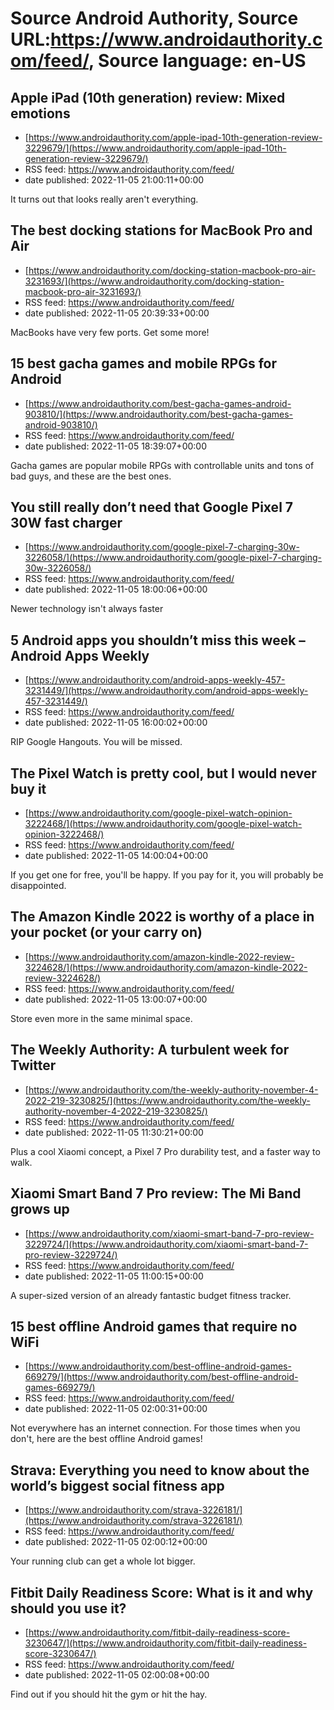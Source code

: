 # Source Android Authority, Source URL:https://www.androidauthority.com/feed/, Source language: en-US

## Apple iPad (10th generation) review: Mixed emotions
 - [https://www.androidauthority.com/apple-ipad-10th-generation-review-3229679/](https://www.androidauthority.com/apple-ipad-10th-generation-review-3229679/)
 - RSS feed: https://www.androidauthority.com/feed/
 - date published: 2022-11-05 21:00:11+00:00

It turns out that looks really aren't everything.

## The best docking stations for MacBook Pro and Air
 - [https://www.androidauthority.com/docking-station-macbook-pro-air-3231693/](https://www.androidauthority.com/docking-station-macbook-pro-air-3231693/)
 - RSS feed: https://www.androidauthority.com/feed/
 - date published: 2022-11-05 20:39:33+00:00

MacBooks have very few ports. Get some more!

## 15 best gacha games and mobile RPGs for Android
 - [https://www.androidauthority.com/best-gacha-games-android-903810/](https://www.androidauthority.com/best-gacha-games-android-903810/)
 - RSS feed: https://www.androidauthority.com/feed/
 - date published: 2022-11-05 18:39:07+00:00

Gacha games are popular mobile RPGs with controllable units and tons of bad guys, and these are the best ones.

## You still really don’t need that Google Pixel 7 30W fast charger
 - [https://www.androidauthority.com/google-pixel-7-charging-30w-3226058/](https://www.androidauthority.com/google-pixel-7-charging-30w-3226058/)
 - RSS feed: https://www.androidauthority.com/feed/
 - date published: 2022-11-05 18:00:06+00:00

Newer technology isn't always faster

## 5 Android apps you shouldn’t miss this week – Android Apps Weekly
 - [https://www.androidauthority.com/android-apps-weekly-457-3231449/](https://www.androidauthority.com/android-apps-weekly-457-3231449/)
 - RSS feed: https://www.androidauthority.com/feed/
 - date published: 2022-11-05 16:00:02+00:00

RIP Google Hangouts. You will be missed.

## The Pixel Watch is pretty cool, but I would never buy it
 - [https://www.androidauthority.com/google-pixel-watch-opinion-3222468/](https://www.androidauthority.com/google-pixel-watch-opinion-3222468/)
 - RSS feed: https://www.androidauthority.com/feed/
 - date published: 2022-11-05 14:00:04+00:00

If you get one for free, you'll be happy. If you pay for it, you will probably be disappointed.

## The Amazon Kindle 2022 is worthy of a place in your pocket (or your carry on)
 - [https://www.androidauthority.com/amazon-kindle-2022-review-3224628/](https://www.androidauthority.com/amazon-kindle-2022-review-3224628/)
 - RSS feed: https://www.androidauthority.com/feed/
 - date published: 2022-11-05 13:00:07+00:00

Store even more in the same minimal space.

## The Weekly Authority: A turbulent week for Twitter
 - [https://www.androidauthority.com/the-weekly-authority-november-4-2022-219-3230825/](https://www.androidauthority.com/the-weekly-authority-november-4-2022-219-3230825/)
 - RSS feed: https://www.androidauthority.com/feed/
 - date published: 2022-11-05 11:30:21+00:00

Plus a cool Xiaomi concept, a Pixel 7 Pro durability test, and a faster way to walk.

## Xiaomi Smart Band 7 Pro review: The Mi Band grows up
 - [https://www.androidauthority.com/xiaomi-smart-band-7-pro-review-3229724/](https://www.androidauthority.com/xiaomi-smart-band-7-pro-review-3229724/)
 - RSS feed: https://www.androidauthority.com/feed/
 - date published: 2022-11-05 11:00:15+00:00

A super-sized version of an already fantastic budget fitness tracker.

## 15 best offline Android games that require no WiFi
 - [https://www.androidauthority.com/best-offline-android-games-669279/](https://www.androidauthority.com/best-offline-android-games-669279/)
 - RSS feed: https://www.androidauthority.com/feed/
 - date published: 2022-11-05 02:00:31+00:00

Not everywhere has an internet connection. For those times when you don't, here are the best offline Android games!

## Strava: Everything you need to know about the world’s biggest social fitness app
 - [https://www.androidauthority.com/strava-3226181/](https://www.androidauthority.com/strava-3226181/)
 - RSS feed: https://www.androidauthority.com/feed/
 - date published: 2022-11-05 02:00:12+00:00

Your running club can get a whole lot bigger.

## Fitbit Daily Readiness Score: What is it and why should you use it?
 - [https://www.androidauthority.com/fitbit-daily-readiness-score-3230647/](https://www.androidauthority.com/fitbit-daily-readiness-score-3230647/)
 - RSS feed: https://www.androidauthority.com/feed/
 - date published: 2022-11-05 02:00:08+00:00

Find out if you should hit the gym or hit the hay.
